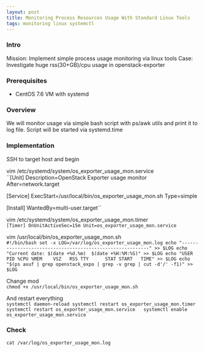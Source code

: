 ```yaml
---
layout: post  
title: Monitoring Process Resources Usage With Standard Linux Tools
tags: monitoring linux systemctl
---
```



### Intro  
Mission: Implement simple process usage monitoring via linux tools
Case: Investigate huge rss(30+GB)/cpu usage in openstack-exporter    

### Prerequisites  
- CentOS 7.6 VM with systemd    

### Overview  
We will monitor usage via simple bash script with ps/awk utils and print it to log file. Script will be started via systemd.time  

### Implementation  
SSH to target host and begin  

vim /etc/systemd/system/os_exporter_usage_mon.service  
``[Unit]
Description=OpenStack Exporter usage monitor
After=network.target

[Service]
ExecStart=/usr/local/bin/os_exporter_usage_mon.sh
Type=simple

[Install]
WantedBy=multi-user.target``

vim /etc/systemd/system/os_exporter_usage_mon.timer  
``[Timer]
OnUnitActiveSec=15m
Unit=os_exporter_usage_mon.service``  

vim /usr/local/bin/os_exporter_usage_mon.sh  
``#!/bin/bash
set -x
LOG=/var/log/os_exporter_usage_mon.log
echo "----------------------------------------------------------" >> $LOG
echo "Current date: $(date +%d.%m)  $(date +%H:%M:%S)" >> $LOG
echo "USER         PID %CPU %MEM    VSZ   RSS TTY      STAT START   TIME" >> $LOG
echo "$(ps axuf | grep openstack_expo | grep -v grep | cut -d'/' -f1)" >> $LOG``  

Change mod  
``chmod +x /usr/local/bin/os_exporter_usage_mon.sh``  

And restart everything  
``systemctl daemon-reload
systemctl restart os_exporter_usage_mon.timer
systemctl restart os_exporter_usage_mon.service  
systemctl enable os_exporter_usage_mon.service``  
### Check  
``cat /var/log/os_exporter_usage_mon.log``  

